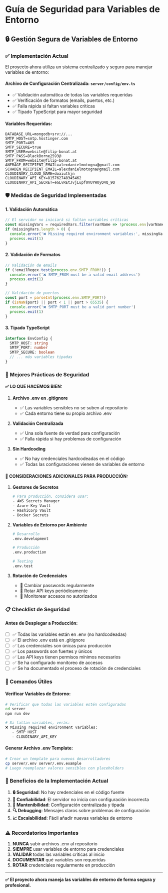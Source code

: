 # Guía de Seguridad para Variables de Entorno

## 🔒 Gestión Segura de Variables de Entorno

### ✅ Implementación Actual

El proyecto ahora utiliza un sistema centralizado y seguro para manejar variables de entorno:

#### **Archivo de Configuración Centralizada**: `server/config/env.ts`
- ✅ Validación automática de todas las variables requeridas
- ✅ Verificación de formatos (emails, puertos, etc.)
- ✅ Falla rápida si faltan variables críticas
- ✅ Tipado TypeScript para mayor seguridad

#### **Variables Requeridas**:
```
DATABASE_URL=mongodb+srv://...
SMTP_HOST=smtp.hostinger.com
SMTP_PORT=465
SMTP_SECURE=true
SMTP_USER=website@filip-bonat.at
SMTP_PASS=BlackBorne2593@
SMTP_FROM=website@filip-bonat.at
ANFRAGE_RECIPIENT_EMAIL=alexdanielmotogna@gmail.com
SCHADEN_RECIPIENT_EMAIL=alexdanielmotogna@gmail.com
CLOUDINARY_CLOUD_NAME=doaiuthjn
CLOUDINARY_API_KEY=815762748345462
CLOUDINARY_API_SECRET=eGLvREtJvjLupf0VUYWOyQ4Q_9Q
```

### 🛡️ Medidas de Seguridad Implementadas

#### **1. Validación Automática**
```typescript
// El servidor no iniciará si faltan variables críticas
const missingVars = requiredVars.filter(varName => !process.env[varName])
if (missingVars.length > 0) {
  console.error('❌ Missing required environment variables:', missingVars)
  process.exit(1)
}
```

#### **2. Validación de Formatos**
```typescript
// Validación de emails
if (!emailRegex.test(process.env.SMTP_FROM!)) {
  console.error('❌ SMTP_FROM must be a valid email address')
  process.exit(1)
}

// Validación de puertos
const port = parseInt(process.env.SMTP_PORT!)
if (isNaN(port) || port < 1 || port > 65535) {
  console.error('❌ SMTP_PORT must be a valid port number')
  process.exit(1)
}
```

#### **3. Tipado TypeScript**
```typescript
interface EnvConfig {
  SMTP_HOST: string
  SMTP_PORT: number
  SMTP_SECURE: boolean
  // ... más variables tipadas
}
```

### 🔐 Mejores Prácticas de Seguridad

#### **✅ LO QUE HACEMOS BIEN:**

1. **Archivo .env en .gitignore**
   - ✅ Las variables sensibles no se suben al repositorio
   - ✅ Cada entorno tiene su propio archivo .env

2. **Validación Centralizada**
   - ✅ Una sola fuente de verdad para configuración
   - ✅ Falla rápida si hay problemas de configuración

3. **Sin Hardcoding**
   - ✅ No hay credenciales hardcodeadas en el código
   - ✅ Todas las configuraciones vienen de variables de entorno

#### **🚨 CONSIDERACIONES ADICIONALES PARA PRODUCCIÓN:**

1. **Gestores de Secretos**
   ```bash
   # Para producción, considera usar:
   - AWS Secrets Manager
   - Azure Key Vault
   - HashiCorp Vault
   - Docker Secrets
   ```

2. **Variables de Entorno por Ambiente**
   ```bash
   # Desarrollo
   .env.development
   
   # Producción
   .env.production
   
   # Testing
   .env.test
   ```

3. **Rotación de Credenciales**
   - 🔄 Cambiar passwords regularmente
   - 🔄 Rotar API keys periódicamente
   - 🔄 Monitorear accesos no autorizados

### 📋 Checklist de Seguridad

#### **Antes de Desplegar a Producción:**

- [ ] ✅ Todas las variables están en .env (no hardcodeadas)
- [ ] ✅ El archivo .env está en .gitignore
- [ ] ✅ Las credenciales son únicas para producción
- [ ] ✅ Los passwords son fuertes y únicos
- [ ] ✅ Las API keys tienen permisos mínimos necesarios
- [ ] ✅ Se ha configurado monitoreo de accesos
- [ ] ✅ Se ha documentado el proceso de rotación de credenciales

### 🔧 Comandos Útiles

#### **Verificar Variables de Entorno:**
```bash
# Verificar que todas las variables estén configuradas
cd server
npm run dev

# Si faltan variables, verás:
❌ Missing required environment variables:
   - SMTP_HOST
   - CLOUDINARY_API_KEY
```

#### **Generar Archivo .env Template:**
```bash
# Crear un template para nuevos desarrolladores
cp server/.env server/.env.example
# Luego reemplazar valores sensibles con placeholders
```

### 🎯 Beneficios de la Implementación Actual

1. **🔒 Seguridad**: No hay credenciales en el código fuente
2. **🚀 Confiabilidad**: El servidor no inicia con configuración incorrecta
3. **🧹 Mantenibilidad**: Configuración centralizada y tipada
4. **🔍 Debugging**: Mensajes claros sobre problemas de configuración
5. **📈 Escalabilidad**: Fácil añadir nuevas variables de entorno

### ⚠️ Recordatorios Importantes

1. **NUNCA** subir archivos .env al repositorio
2. **SIEMPRE** usar variables de entorno para credenciales
3. **VALIDAR** todas las variables críticas al inicio
4. **DOCUMENTAR** qué variables son requeridas
5. **ROTAR** credenciales regularmente en producción

---

**✅ El proyecto ahora maneja las variables de entorno de forma segura y profesional.**

